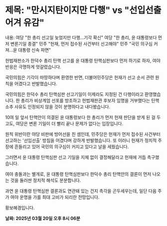 # **제목: "만시지탄이지만 다행" vs "선입선출 어겨 유감"**

  내용: 여당 "한 총리 선고일 늦었지만 다행…기각 확신"
여당 "한 총리, 윤 대통령보다 먼저 변론기일 종결"
민주 "헌재, 먼저 접수된 사건부터 선고해야"
민주 "국민 의구심 커져…윤 대통령 신속 파면"

헌법재판소가 한덕수 총리 탄핵 선고를 윤 대통령 탄핵심판보다 먼저 하기로 하자, 여야 반응은 극명하게 엇갈렸습니다.

국민의힘은 기각이 마땅하다며 환영한 반면, 더불어민주당은 헌재가 선고 순서 관련 원칙을 어겼다고 반발했습니다.

국민의힘은 한덕수 총리 탄핵심판 선고기일이 이제라도 지정된 건 다행이라고 환영했습니다. 한 총리가 비상계엄 선포를 방조하고 헌법재판관 후보자 임명을 거부했다는 탄핵소추 사유도 인정되지 않을 것이 분명하다고 내다봤습니다.

10여 일 앞서 탄핵안이 의결된 윤 대통령보다 한 총리가 먼저 헌재 판단을 받게 된 걸 두고도, 여당은 변론 기일이 더 빨리 끝나 문제가 없다는 입장입니다.

원칙 위반이란 야당 비판에 방어선을 친 셈인데, 민주당은 헌재가 먼저 접수된 사건부터 선고하는 '선입선출' 방침을 어겼다며 강하게 반발했습니다. 또 이러니 헌재가 정치적 주장에 흔들리고 있어 국민의 의구심이 커지고 있다고 날을 세웠습니다.

그러면서 윤 대통령 탄핵심판 선고 기일을 지체 없이 결정해달라고 헌재에 거듭 촉구했습니다.

여야 충돌과는 별개로, 윤 대통령 탄핵심판보다 한덕수 총리 탄핵안의 결론이 먼저 나오는 것을 둘러싼 정치적 해석도 분분합니다.

과연 윤 대통령 탄핵심판 결론과도 연관돼 있는 건지 촉각을 곤두세우는데, 일단 다음 주가 여야 운명을 가를 최대 고비가 되리란 전망입니다.

황보혜경입니다.

  **날짜: 2025년 03월 20일 오후 8시 06분**